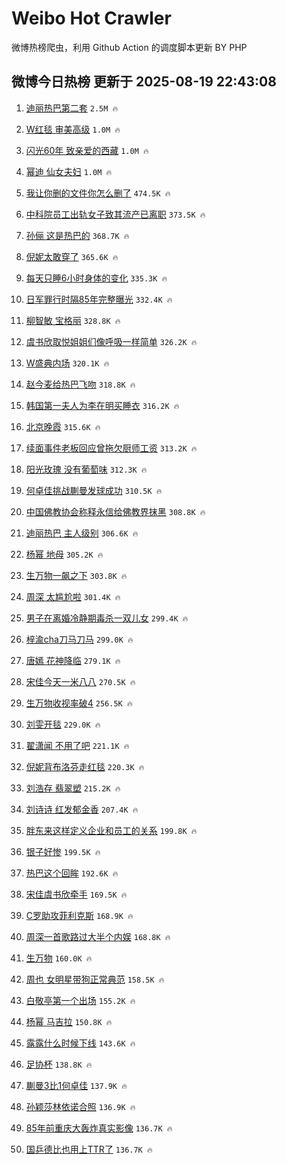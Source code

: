 # Weibo Hot Crawler 



微博热榜爬虫，利用 Github Action 的调度脚本更新 BY PHP 


## 微博今日热榜 更新于 2025-08-19 22:43:08 
1. [迪丽热巴第二套](https://s.weibo.com/weibo?q=%E8%BF%AA%E4%B8%BD%E7%83%AD%E5%B7%B4%E7%AC%AC%E4%BA%8C%E5%A5%97&t=31&band_rank=1&Refer=top) `2.5M 🔥` 

1. [W红毯 审美高级](https://s.weibo.com/weibo?q=W%E7%BA%A2%E6%AF%AF%20%E5%AE%A1%E7%BE%8E%E9%AB%98%E7%BA%A7&t=31&band_rank=2&Refer=top) `1.0M 🔥` 

1. [闪光60年 致亲爱的西藏](https://s.weibo.com/weibo?q=%23%E9%97%AA%E5%85%8960%E5%B9%B4%20%E8%87%B4%E4%BA%B2%E7%88%B1%E7%9A%84%E8%A5%BF%E8%97%8F%23&t=31&band_rank=3&Refer=top) `1.0M 🔥` 

1. [幂迪 仙女夫妇](https://s.weibo.com/weibo?q=%E5%B9%82%E8%BF%AA%20%E4%BB%99%E5%A5%B3%E5%A4%AB%E5%A6%87&t=31&band_rank=4&Refer=top) `1.0M 🔥` 

1. [我让你删的文件你怎么删了](https://s.weibo.com/weibo?q=%E6%88%91%E8%AE%A9%E4%BD%A0%E5%88%A0%E7%9A%84%E6%96%87%E4%BB%B6%E4%BD%A0%E6%80%8E%E4%B9%88%E5%88%A0%E4%BA%86&t=31&band_rank=5&Refer=top) `474.5K 🔥` 

1. [中科院员工出轨女子致其流产已离职](https://s.weibo.com/weibo?q=%23%E4%B8%AD%E7%A7%91%E9%99%A2%E5%91%98%E5%B7%A5%E5%87%BA%E8%BD%A8%E5%A5%B3%E5%AD%90%E8%87%B4%E5%85%B6%E6%B5%81%E4%BA%A7%E5%B7%B2%E7%A6%BB%E8%81%8C%23&t=31&band_rank=6&Refer=top) `373.5K 🔥` 

1. [孙俪 这是热巴的](https://s.weibo.com/weibo?q=%E5%AD%99%E4%BF%AA%20%E8%BF%99%E6%98%AF%E7%83%AD%E5%B7%B4%E7%9A%84&t=31&band_rank=7&Refer=top) `368.7K 🔥` 

1. [倪妮太敢穿了](https://s.weibo.com/weibo?q=%E5%80%AA%E5%A6%AE%E5%A4%AA%E6%95%A2%E7%A9%BF%E4%BA%86&t=31&band_rank=8&Refer=top) `365.6K 🔥` 

1. [每天只睡6小时身体的变化](https://s.weibo.com/weibo?q=%E6%AF%8F%E5%A4%A9%E5%8F%AA%E7%9D%A16%E5%B0%8F%E6%97%B6%E8%BA%AB%E4%BD%93%E7%9A%84%E5%8F%98%E5%8C%96&t=31&band_rank=9&Refer=top) `335.3K 🔥` 

1. [日军罪行时隔85年完整曝光](https://s.weibo.com/weibo?q=%23%E6%97%A5%E5%86%9B%E7%BD%AA%E8%A1%8C%E6%97%B6%E9%9A%9485%E5%B9%B4%E5%AE%8C%E6%95%B4%E6%9B%9D%E5%85%89%23&t=31&band_rank=10&Refer=top) `332.4K 🔥` 

1. [柳智敏 宝格丽](https://s.weibo.com/weibo?q=%E6%9F%B3%E6%99%BA%E6%95%8F%20%E5%AE%9D%E6%A0%BC%E4%B8%BD&t=31&band_rank=11&Refer=top) `328.8K 🔥` 

1. [虞书欣取悦姐姐们像呼吸一样简单](https://s.weibo.com/weibo?q=%E8%99%9E%E4%B9%A6%E6%AC%A3%E5%8F%96%E6%82%A6%E5%A7%90%E5%A7%90%E4%BB%AC%E5%83%8F%E5%91%BC%E5%90%B8%E4%B8%80%E6%A0%B7%E7%AE%80%E5%8D%95&t=31&band_rank=12&Refer=top) `326.2K 🔥` 

1. [W盛典内场](https://s.weibo.com/weibo?q=W%E7%9B%9B%E5%85%B8%E5%86%85%E5%9C%BA&t=31&band_rank=13&Refer=top) `320.1K 🔥` 

1. [赵今麦给热巴飞吻](https://s.weibo.com/weibo?q=%E8%B5%B5%E4%BB%8A%E9%BA%A6%E7%BB%99%E7%83%AD%E5%B7%B4%E9%A3%9E%E5%90%BB&t=31&band_rank=14&Refer=top) `318.8K 🔥` 

1. [韩国第一夫人为李在明买睡衣](https://s.weibo.com/weibo?q=%23%E9%9F%A9%E5%9B%BD%E7%AC%AC%E4%B8%80%E5%A4%AB%E4%BA%BA%E4%B8%BA%E6%9D%8E%E5%9C%A8%E6%98%8E%E4%B9%B0%E7%9D%A1%E8%A1%A3%23&t=31&band_rank=15&Refer=top) `316.2K 🔥` 

1. [北京晚霞](https://s.weibo.com/weibo?q=%23%E5%8C%97%E4%BA%AC%E6%99%9A%E9%9C%9E%23&t=31&band_rank=16&Refer=top) `315.6K 🔥` 

1. [续面事件老板回应曾拖欠厨师工资](https://s.weibo.com/weibo?q=%23%E7%BB%AD%E9%9D%A2%E4%BA%8B%E4%BB%B6%E8%80%81%E6%9D%BF%E5%9B%9E%E5%BA%94%E6%9B%BE%E6%8B%96%E6%AC%A0%E5%8E%A8%E5%B8%88%E5%B7%A5%E8%B5%84%23&t=31&band_rank=17&Refer=top) `313.2K 🔥` 

1. [阳光玫瑰 没有葡萄味](https://s.weibo.com/weibo?q=%E9%98%B3%E5%85%89%E7%8E%AB%E7%91%B0%20%E6%B2%A1%E6%9C%89%E8%91%A1%E8%90%84%E5%91%B3&t=31&band_rank=18&Refer=top) `312.3K 🔥` 

1. [何卓佳挑战蒯曼发球成功](https://s.weibo.com/weibo?q=%E4%BD%95%E5%8D%93%E4%BD%B3%E6%8C%91%E6%88%98%E8%92%AF%E6%9B%BC%E5%8F%91%E7%90%83%E6%88%90%E5%8A%9F&t=31&band_rank=19&Refer=top) `310.5K 🔥` 

1. [中国佛教协会称释永信给佛教界抹黑](https://s.weibo.com/weibo?q=%23%E4%B8%AD%E5%9B%BD%E4%BD%9B%E6%95%99%E5%8D%8F%E4%BC%9A%E7%A7%B0%E9%87%8A%E6%B0%B8%E4%BF%A1%E7%BB%99%E4%BD%9B%E6%95%99%E7%95%8C%E6%8A%B9%E9%BB%91%23&t=31&band_rank=20&Refer=top) `308.8K 🔥` 

1. [迪丽热巴 主人级别](https://s.weibo.com/weibo?q=%E8%BF%AA%E4%B8%BD%E7%83%AD%E5%B7%B4%20%E4%B8%BB%E4%BA%BA%E7%BA%A7%E5%88%AB&t=31&band_rank=21&Refer=top) `306.6K 🔥` 

1. [杨幂 地母](https://s.weibo.com/weibo?q=%E6%9D%A8%E5%B9%82%20%E5%9C%B0%E6%AF%8D&t=31&band_rank=22&Refer=top) `305.2K 🔥` 

1. [生万物一飙之下](https://s.weibo.com/weibo?q=%23%E7%94%9F%E4%B8%87%E7%89%A9%E4%B8%80%E9%A3%99%E4%B9%8B%E4%B8%8B%23&t=31&band_rank=23&Refer=top) `303.8K 🔥` 

1. [周深 太尴尬啦](https://s.weibo.com/weibo?q=%E5%91%A8%E6%B7%B1%20%E5%A4%AA%E5%B0%B4%E5%B0%AC%E5%95%A6&t=31&band_rank=24&Refer=top) `301.4K 🔥` 

1. [男子在离婚冷静期毒杀一双儿女](https://s.weibo.com/weibo?q=%23%E7%94%B7%E5%AD%90%E5%9C%A8%E7%A6%BB%E5%A9%9A%E5%86%B7%E9%9D%99%E6%9C%9F%E6%AF%92%E6%9D%80%E4%B8%80%E5%8F%8C%E5%84%BF%E5%A5%B3%23&t=31&band_rank=25&Refer=top) `299.4K 🔥` 

1. [梓渝cha刀马刀马](https://s.weibo.com/weibo?q=%23%E6%A2%93%E6%B8%9Dcha%E5%88%80%E9%A9%AC%E5%88%80%E9%A9%AC%23&t=31&band_rank=26&Refer=top) `299.0K 🔥` 

1. [唐嫣 花神降临](https://s.weibo.com/weibo?q=%E5%94%90%E5%AB%A3%20%E8%8A%B1%E7%A5%9E%E9%99%8D%E4%B8%B4&t=31&band_rank=27&Refer=top) `279.1K 🔥` 

1. [宋佳今天一米八八](https://s.weibo.com/weibo?q=%E5%AE%8B%E4%BD%B3%E4%BB%8A%E5%A4%A9%E4%B8%80%E7%B1%B3%E5%85%AB%E5%85%AB&t=31&band_rank=28&Refer=top) `270.5K 🔥` 

1. [生万物收视率破4](https://s.weibo.com/weibo?q=%E7%94%9F%E4%B8%87%E7%89%A9%E6%94%B6%E8%A7%86%E7%8E%87%E7%A0%B44&t=31&band_rank=29&Refer=top) `256.5K 🔥` 

1. [刘雯开毯](https://s.weibo.com/weibo?q=%E5%88%98%E9%9B%AF%E5%BC%80%E6%AF%AF&t=31&band_rank=30&Refer=top) `229.0K 🔥` 

1. [翟潇闻 不用了吧](https://s.weibo.com/weibo?q=%E7%BF%9F%E6%BD%87%E9%97%BB%20%E4%B8%8D%E7%94%A8%E4%BA%86%E5%90%A7&t=31&band_rank=31&Refer=top) `221.1K 🔥` 

1. [倪妮背布洛芬走红毯](https://s.weibo.com/weibo?q=%E5%80%AA%E5%A6%AE%E8%83%8C%E5%B8%83%E6%B4%9B%E8%8A%AC%E8%B5%B0%E7%BA%A2%E6%AF%AF&t=31&band_rank=32&Refer=top) `220.3K 🔥` 

1. [刘浩存 翡翠塑](https://s.weibo.com/weibo?q=%E5%88%98%E6%B5%A9%E5%AD%98%20%E7%BF%A1%E7%BF%A0%E5%A1%91&t=31&band_rank=33&Refer=top) `215.2K 🔥` 

1. [刘诗诗 红发郁金香](https://s.weibo.com/weibo?q=%E5%88%98%E8%AF%97%E8%AF%97%20%E7%BA%A2%E5%8F%91%E9%83%81%E9%87%91%E9%A6%99&t=31&band_rank=34&Refer=top) `207.4K 🔥` 

1. [胖东来这样定义企业和员工的关系](https://s.weibo.com/weibo?q=%23%E8%83%96%E4%B8%9C%E6%9D%A5%E8%BF%99%E6%A0%B7%E5%AE%9A%E4%B9%89%E4%BC%81%E4%B8%9A%E5%92%8C%E5%91%98%E5%B7%A5%E7%9A%84%E5%85%B3%E7%B3%BB%23&t=31&band_rank=35&Refer=top) `199.8K 🔥` 

1. [银子好惨](https://s.weibo.com/weibo?q=%E9%93%B6%E5%AD%90%E5%A5%BD%E6%83%A8&t=31&band_rank=36&Refer=top) `199.5K 🔥` 

1. [热巴这个回眸](https://s.weibo.com/weibo?q=%23%E7%83%AD%E5%B7%B4%E8%BF%99%E4%B8%AA%E5%9B%9E%E7%9C%B8%23&t=31&band_rank=37&Refer=top) `192.6K 🔥` 

1. [宋佳虞书欣牵手](https://s.weibo.com/weibo?q=%23%E5%AE%8B%E4%BD%B3%E8%99%9E%E4%B9%A6%E6%AC%A3%E7%89%B5%E6%89%8B%23&t=31&band_rank=38&Refer=top) `169.5K 🔥` 

1. [C罗助攻菲利克斯](https://s.weibo.com/weibo?q=C%E7%BD%97%E5%8A%A9%E6%94%BB%E8%8F%B2%E5%88%A9%E5%85%8B%E6%96%AF&t=31&band_rank=39&Refer=top) `168.9K 🔥` 

1. [周深一首歌路过大半个内娱](https://s.weibo.com/weibo?q=%E5%91%A8%E6%B7%B1%E4%B8%80%E9%A6%96%E6%AD%8C%E8%B7%AF%E8%BF%87%E5%A4%A7%E5%8D%8A%E4%B8%AA%E5%86%85%E5%A8%B1&t=31&band_rank=40&Refer=top) `168.8K 🔥` 

1. [生万物](https://s.weibo.com/weibo?q=%E7%94%9F%E4%B8%87%E7%89%A9&t=31&band_rank=41&Refer=top) `160.0K 🔥` 

1. [周也 女明星带狗正常典范](https://s.weibo.com/weibo?q=%E5%91%A8%E4%B9%9F%20%E5%A5%B3%E6%98%8E%E6%98%9F%E5%B8%A6%E7%8B%97%E6%AD%A3%E5%B8%B8%E5%85%B8%E8%8C%83&t=31&band_rank=42&Refer=top) `158.5K 🔥` 

1. [白敬亭第一个出场](https://s.weibo.com/weibo?q=%E7%99%BD%E6%95%AC%E4%BA%AD%E7%AC%AC%E4%B8%80%E4%B8%AA%E5%87%BA%E5%9C%BA&t=31&band_rank=43&Refer=top) `155.2K 🔥` 

1. [杨幂 马吉拉](https://s.weibo.com/weibo?q=%E6%9D%A8%E5%B9%82%20%E9%A9%AC%E5%90%89%E6%8B%89&t=31&band_rank=44&Refer=top) `150.8K 🔥` 

1. [露露什么时候下线](https://s.weibo.com/weibo?q=%E9%9C%B2%E9%9C%B2%E4%BB%80%E4%B9%88%E6%97%B6%E5%80%99%E4%B8%8B%E7%BA%BF&t=31&band_rank=45&Refer=top) `143.6K 🔥` 

1. [足协杯](https://s.weibo.com/weibo?q=%E8%B6%B3%E5%8D%8F%E6%9D%AF&t=31&band_rank=46&Refer=top) `138.8K 🔥` 

1. [蒯曼3比1何卓佳](https://s.weibo.com/weibo?q=%23%E8%92%AF%E6%9B%BC3%E6%AF%941%E4%BD%95%E5%8D%93%E4%BD%B3%23&t=31&band_rank=47&Refer=top) `137.9K 🔥` 

1. [孙颖莎林依诺合照](https://s.weibo.com/weibo?q=%E5%AD%99%E9%A2%96%E8%8E%8E%E6%9E%97%E4%BE%9D%E8%AF%BA%E5%90%88%E7%85%A7&t=31&band_rank=48&Refer=top) `136.9K 🔥` 

1. [85年前重庆大轰炸真实影像](https://s.weibo.com/weibo?q=%2385%E5%B9%B4%E5%89%8D%E9%87%8D%E5%BA%86%E5%A4%A7%E8%BD%B0%E7%82%B8%E7%9C%9F%E5%AE%9E%E5%BD%B1%E5%83%8F%23&t=31&band_rank=49&Refer=top) `136.7K 🔥` 

1. [国乒德比也用上TTR了](https://s.weibo.com/weibo?q=%E5%9B%BD%E4%B9%92%E5%BE%B7%E6%AF%94%E4%B9%9F%E7%94%A8%E4%B8%8ATTR%E4%BA%86&t=31&band_rank=50&Refer=top) `136.7K 🔥` 


